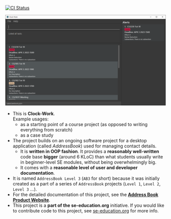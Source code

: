 [![CI Status](https://github.com/se-edu/addressbook-level3/workflows/Java%20CI/badge.svg)](https://github.com/AY2223S2-CS2103T-W13-3/tp/actions)

![Ui](docs/images/Ui.png)
* This is **Clock-Work**.<br>
  Example usages:
  * as a starting point of a course project (as opposed to writing everything from scratch)
  * as a case study
* The project builds on an ongoing software project for a desktop application (called _AddressBook_) used for managing contact details.
  * It is **written in OOP fashion**. It provides a **reasonably well-written** code base **bigger** (around 6 KLoC) than what students usually write in beginner-level SE modules, without being overwhelmingly big.
  * It comes with a **reasonable level of user and developer documentation**.
* It is named `AddressBook Level 3` (`AB3` for short) because it was initially created as a part of a series of `AddressBook` projects (`Level 1`, `Level 2`, `Level 3` ...).
* For the detailed documentation of this project, see the **[Address Book Product Website](https://se-education.org/addressbook-level3)**.
* This project is a **part of the se-education.org** initiative. If you would like to contribute code to this project, see [se-education.org](https://se-education.org#https://se-education.org/#contributing) for more info.
